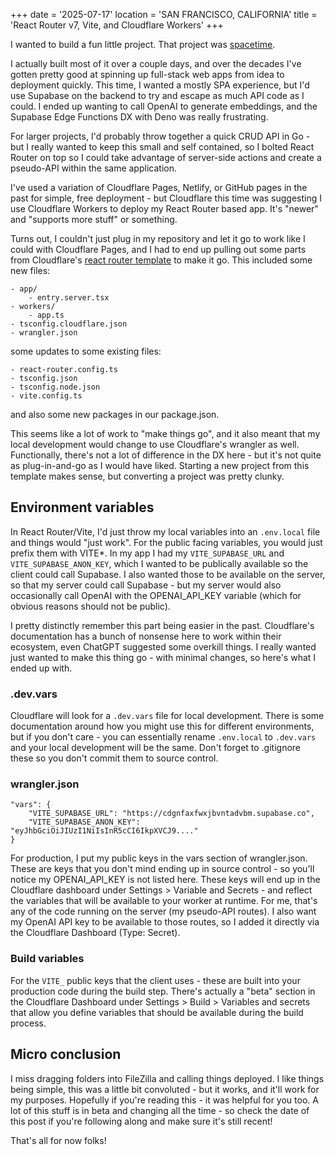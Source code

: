 +++
date = '2025-07-17'
location = 'SAN FRANCISCO, CALIFORNIA'
title = 'React Router v7, Vite, and Cloudflare Workers'
+++

I wanted to build a fun little project. That project was [spacetime](https://spacetime.cv).

I actually built most of it over a couple days, and over the decades I've gotten pretty good at spinning up full-stack web apps from idea to deployment quickly. This time, I wanted a mostly SPA experience, but I'd use Supabase on the backend to try and escape as much API code as I could. I ended up wanting to call OpenAI to generate embeddings, and the Supabase Edge Functions DX with Deno was really frustrating.

For larger projects, I'd probably throw together a quick CRUD API in Go - but I really wanted to keep this small and self contained, so I bolted React Router on top so I could take advantage of server-side actions and create a pseudo-API within the same application.

I've used a variation of Cloudflare Pages, Netlify, or GitHub pages in the past for simple, free deployment - but Cloudflare this time was suggesting I use Cloudflare Workers to deploy my React Router based app. It's "newer" and "supports more stuff" or something.

Turns out, I couldn't just plug in my repository and let it go to work like I could with Cloudflare Pages, and I had to end up pulling out some parts from Cloudflare's [react router template](https://github.com/cloudflare/templates/tree/main/react-router-starter-template) to make it go. This included some new files:

```
- app/
    - entry.server.tsx
- workers/
    - app.ts
- tsconfig.cloudflare.json
- wrangler.json
```

some updates to some existing files:

```
- react-router.config.ts
- tsconfig.json
- tsconfig.node.json
- vite.config.ts
```

and also some new packages in our package.json.

This seems like a lot of work to "make things go", and it also meant that my local development would change to use Cloudflare's wrangler as well. Functionally, there's not a lot of difference in the DX here - but it's not quite as plug-in-and-go as I would have liked. Starting a new project from this template makes sense, but converting a project was pretty clunky.

## Environment variables

In React Router/Vite, I'd just throw my local variables into an `.env.local` file and things would "just work". For the public facing variables, you would just prefix them with VITE\*. In my app I had my `VITE_SUPABASE_URL` and `VITE_SUPABASE_ANON_KEY`, which I wanted to be publically available so the client could call Supabase. I also wanted those to be available on the server, so that my server could call Supabase - but my server would also occasionally call OpenAI with the OPENAI_API_KEY variable (which for obvious reasons should not be public).

I pretty distinctly remember this part being easier in the past. Cloudflare's documentation has a bunch of nonsense here to work within their ecosystem, even ChatGPT suggested some overkill things. I really wanted just wanted to make this thing go - with minimal changes, so here's what I ended up with.

### .dev.vars

Cloudflare will look for a `.dev.vars` file for local development. There is some documentation around how you might use this for different environments, but if you don't care - you can essentially rename `.env.local` to `.dev.vars` and your local development will be the same. Don't forget to .gitignore these so you don't commit them to source control.

### wrangler.json

```
"vars": {
    "VITE_SUPABASE_URL": "https://cdgnfaxfwxjbvntadvbm.supabase.co",
    "VITE_SUPABASE_ANON_KEY": "eyJhbGciOiJIUzI1NiIsInR5cCI6IkpXVCJ9...."
}
```

For production, I put my public keys in the vars section of wrangler.json. These are keys that you don't mind ending up in source control - so you'll notice my OPENAI_API_KEY is not listed here. These keys will end up in the Cloudflare dashboard under Settings > Variable and Secrets - and reflect the variables that will be available to your worker at runtime. For me, that's any of the code running on the server (my pseudo-API routes). I also want my OpenAI API key to be available to those routes, so I added it directly via the Cloudflare Dashboard (Type: Secret).

### Build variables

For the `VITE_` public keys that the client uses - these are built into your production code during the build step. There's actually a "beta" section in the Cloudflare Dashboard under Settings > Build > Variables and secrets that allow you define variables that should be available during the build process.

## Micro conclusion

I miss dragging folders into FileZilla and calling things deployed. I like things being simple, this was a little bit convoluted - but it works, and it'll work for my purposes. Hopefully if you're reading this - it was helpful for you too. A lot of this stuff is in beta and changing all the time - so check the date of this post if you're following along and make sure it's still recent!

That's all for now folks!
